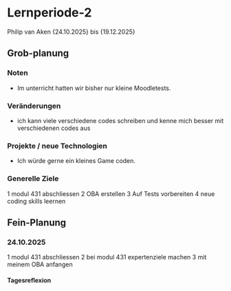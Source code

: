 # Lernperiode-2
Philip van Aken
{24.10.2025} bis {19.12.2025}
## Grob-planung
### Noten
- Im unterricht hatten wir bisher nur kleine Moodletests.
### Veränderungen
- ich kann viele verschiedene codes schreiben und kenne mich besser mit verschiedenen codes aus
### Projekte / neue Technologien
- Ich würde gerne ein kleines Game coden.
### Generelle Ziele
1 modul 431 abschliessen
2 OBA erstellen
3 Auf Tests vorbereiten
4 neue coding skills leernen
## Fein-Planung
### 24.10.2025
1 modul 431 abschliessen
2 bei modul 431 expertenziele machen
3 mit meinem OBA anfangen
#### Tagesreflexion
